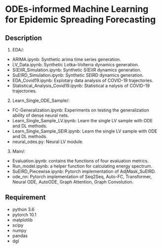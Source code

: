 # ODEs-informed Machine Learning for Epidemic Spreading Forecasting

## Description
1. EDA/: 
* ARIMA.ipynb: Synthetic arima time series generation.
* LV_Data.ipynb: Synthetic Lotka–Volterra dynamics generation.
* S(E)IR_Simulation.ipynb: Synthetic S(E)IR dynamics generation.
* SuEIRD_Simulation.ipynb: Synthetic SEIRD dynamics generation.
* EDA_Covid19.ipynb: Explotary data analysis of COVID-19 trajectories.
* Statistical_Analysis_Covid19.ipynb: Statistical a nalysis of COVID-19 trajectories.
   
2. Learn_Single_ODE_Sample/: 
* FC-Generalization.ipynb: Experiments on testing the generalization ability of dense neural nets.
* Learn_Single_Sample_LV.ipynb: Learn the single LV sample with ODE and DL methods.
* Learn_Single_Sample_SEIR.ipynb: Learn the single LV sample with ODE and DL methods.
* neural_odes.py: Neural LV module.

3. Main/:
* Evaluation.ipynb: contains the functions of four evaluation metrics.
* Run_model.ipynb: a helper function for calculating energy spectrum.
* SuEIRD_Piecewise.ipynb: Pytorch implementation of AdjMask_SuEIRD. 
* ode_nn: Pytorch implementation of Seq2Seq, Auto-FC, Transformer, Neural ODE, AutoODE, Graph Attention, Graph Convolution.


## Requirement
* python 3.6
* pytorch 10.1
* matplotlib
* scipy
* numpy
* pandas
* dgl
